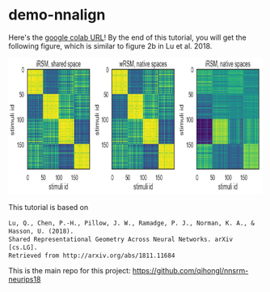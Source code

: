 # demo-nnalign

Here's the <a href="https://colab.research.google.com/github/qihongl/demo-nnalign/blob/master/demo-nnalign.ipynb">google colab URL</a>! By the end of this tutorial, you will get the following figure, which is similar to figure 2b in Lu et al. 2018. 

<img src="https://github.com/qihongl/demo-nnalign/blob/master/imgs/3rsms.png" alt="3RSMS" height=270px>



This tutorial is based on 
```
Lu, Q., Chen, P.-H., Pillow, J. W., Ramadge, P. J., Norman, K. A., & Hasson, U. (2018). 
Shared Representational Geometry Across Neural Networks. arXiv [cs.LG]. 
Retrieved from http://arxiv.org/abs/1811.11684
```
This is the main repo for this project: https://github.com/qihongl/nnsrm-neurips18

